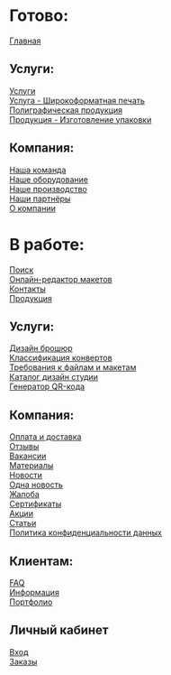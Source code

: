# Готово:
[Главная](https://rex4r.github.io/pmg/2/index.html) <br>

## Услуги: <br>
[Услуги](https://rex4r.github.io/pmg/2/services.html) <br>
[Услуга - Широкоформатная печать](https://rex4r.github.io/pmg/2/service.html) <br>
[Полиграфическая продукция](https://rex4r.github.io/pmg/2/products.html) <br>
[Продукция - Изготовление упаковки](https://rex4r.github.io/pmg/2/product.html) <br>

## Компания: <br>
[Наша команда](https://rex4r.github.io/pmg/2/team.html) <br>
[Наше оборудование](https://rex4r.github.io/pmg/2/equipment.html) <br>
[Наше производство](https://rex4r.github.io/pmg/2/our-production.html) <br>
[Наши партнёры](https://rex4r.github.io/pmg/2/partners.html) <br>
[О компании](https://rex4r.github.io/pmg/2/about) <br>

# В работе: <br>
[Поиск](https://rex4r.github.io/pmg/) <br>
[Онлайн-редактор макетов](https://rex4r.github.io/pmg/) <br>
[Контакты](https://rex4r.github.io/pmg/) <br>
[Продукция](https://rex4r.github.io/pmg/) <br>

## Услуги: <br>
[Дизайн брошюр](https://rex4r.github.io/pmg/) <br>
[Классификация конвертов](https://rex4r.github.io/pmg/) <br>
[Требования к файлам и макетам](https://rex4r.github.io/pmg/) <br>
[Каталог дизайн студии](https://rex4r.github.io/pmg/) <br>
[Генератор QR-кода](https://rex4r.github.io/pmg/) <br>

## Компания: <br>
[Оплата и доставка](https://rex4r.github.io/pmg/) <br>
[Отзывы](https://rex4r.github.io/pmg/) <br>
[Вакансии](https://rex4r.github.io/pmg/) <br>
[Материалы](https://rex4r.github.io/pmg/) <br>
[Новости](https://rex4r.github.io/pmg/) <br>
[Одна новость](https://rex4r.github.io/pmg/) <br>
[Жалоба](https://rex4r.github.io/pmg/) <br>
[Сертификаты](https://rex4r.github.io/pmg/) <br>
[Акции](https://rex4r.github.io/pmg/) <br>
[Статьи](https://rex4r.github.io/pmg/) <br>
[Политика конфиденциальности данных](https://rex4r.github.io/pmg/) <br>

## Клиентам:
[FAQ](https://rex4r.github.io/pmg/) <br>
[Информация](https://rex4r.github.io/pmg/) <br>
[Портфолио](https://rex4r.github.io/pmg/) <br>

## Личный кабинет
[Вход](https://rex4r.github.io/pmg/) <br>
[Заказы](https://rex4r.github.io/pmg/) <br>

